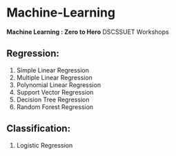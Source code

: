 # Machine-Learning

**Machine Learning : Zero to Hero** DSCSSUET Workshops

## Regression:

1. Simple Linear Regression
2. Multiple Linear Regression
3. Polynomial Linear Regression 
4. Support Vector Regression
5. Decision Tree Regression
6. Random Forest Regression

## Classification:

1. Logistic Regression
